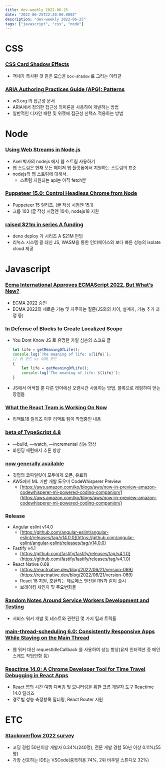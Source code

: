 ```yaml
---
title: dev-weekly 2022-06-25
date: "2022-06-25T22:30:00.000Z"
description: "dev-weekly 2022-06-25"
tags: ["javascript", "css", "node"]
---
```


# CSS

### **[CSS Card Shadow Effects](https://chenhuijing.com/blog/css-card-shadow-effects)**

- 객체가 복사된 것 같은 모습을 `box-shadow` 로 그리는 아티클

### **[ARIA Authoring Practices Guide (APG): Patterns](https://www.w3.org/WAI/ARIA/apg/patterns)**

- w3.org 의 접근성 문서
- ARIA에서 정의한 접근성 의미론을 사용하여 개발하는 방법
- 일반적인 디자인 패턴 및 위젯에 접근성 신택스 적용하는 방법

# Node

### **[Using Web Streams in Node.js](https://2ality.com/2022/06/web-streams-nodejs.html)**

- Axel 박사의 nodejs 에서 웹 스트림 사용하기
- 웹 스트림은 현재 모든 메이저 웹 플랫폼에서 지원하는 스트림의 표준
- nodejs의 웹 스트림에 대해서.
    - 스트림 지원되는 api는 아직 fetch뿐

### **[Puppeteer 15.0: Control Headless Chrome from Node](https://pptr.dev/)**

- Puppeteer 15 릴리즈. (글 작성 시점엔 15.1)
- 크롬 103 (글 작성 시점엔 104), nodejs18 지원

### **[raised $21m in series A funding](https://deno.com/blog/series-a)**

- deno deploy 가 시리즈 A $21M 펀딩
- 리눅스 시스템 콜 대신 JS, WASM을 통한 인터페이스와 보다 빠른 성능의 isolate cloud 제공

# Javascript

### **[Ecma International Approves ECMAScript 2022, But What’s New?](https://2ality.com/2022/06/ecmascript-2022.html)**

- ECMA 2022 승인
- ECMA 2022의 새로운 기능 및 자주하는 질문(JS와의 차이, 설계자, 기능 추가 과정 등)

### **[In Defense of Blocks to Create Localized Scope](https://gist.github.com/getify/712d994419326b53cabe20138161908b)**

- You Dont Know JS 로 유명한 카일 심슨의 스코프 글
    
    ```jsx
    let life = getMeaningOfLife();
    console.log(`The meaning of life: ${life}`);
    // 위 코드 vs 아래 코드
    {
        let life = getMeaningOfLife();
        console.log(`The meaning of life: ${life}`);
    }
    ```
    
- JS에서 어색할 뿐 다른 언어에선 오랜시간 사용하는 방법. 블록으로 래핑하여 얻는 장점들

### **[What the React Team is Working On Now](https://reactjs.org/blog/2022/06/15/react-labs-what-we-have-been-working-on-june-2022.html)**

- 리액트18 릴리즈 이후 리액트 팀이 작업중인 내용

### **[beta of TypeScript 4.8](https://devblogs.microsoft.com/typescript/announcing-typescript-4-8-beta/)**

- —build, —watch, —incremental 성능 향상
- 바인딩 패턴에서 추론 향상

### **[now generally available](https://github.blog/2022-06-21-github-copilot-is-generally-available-to-all-developers/)**

- 깃헙의 코파일럿이 모두에게 오픈, 유료화
- AWS에서 ML 기반 개발 도우미 CodeWhisperer Preview
    - [https://aws.amazon.com/ko/blogs/aws/now-in-preview-amazon-codewhisperer-ml-powered-coding-companion/](https://aws.amazon.com/ko/blogs/aws/now-in-preview-amazon-codewhisperer-ml-powered-coding-companion/)

### Release

- Angular eslint v14.0
    - [https://github.com/angular-eslint/angular-eslint/releases/tag/v14.0.0](https://github.com/angular-eslint/angular-eslint/releases/tag/v14.0.0)
- Fastify v4.1
    - [https://github.com/fastify/fastify/releases/tag/v4.1.0](https://github.com/fastify/fastify/releases/tag/v4.1.0)
- React Native 0.69
    - [https://reactnative.dev/blog/2022/06/21/version-069](https://reactnative.dev/blog/2022/06/21/version-069)
    - React 18 지원, 호환되는 헤르메스 엔진을 RN과 같이 출시
    - 브레이킹 체인지 및 주요변화들

### **[Random Notes Around Service Workers Development and Testing](https://mmazzarolo.com/blog/2022-06-18-service-workers-tips-and-tricks/)**

- 서비스 워커 개발 및 테스트와 관련된 몇 가지 팁과 트릭들

### **[main-thread-scheduling 6.0: Consistently Responsive Apps While Staying on the Main Thread](https://github.com/astoilkov/main-thread-scheduling)**

- 웹 워커 대신 requestIdleCallback 를 사용하여 성능 향상(유저 인터랙션 중 메인스레드 작업안함 등)

### **[Reactime 14.0: A Chrome Developer Tool for Time Travel Debugging in React Apps](https://github.com/open-source-labs/reactime/releases/tag/v14.0.0)**

- React 앱의 시간 여행 디버깅 및 모니터링을 위한 크롬 개발자 도구 Reactime 14.0 릴리즈
- 경로별 성능 측정항목 필터링, React Router 지원

# ETC

### [Stackoverflow 2022 survey](https://survey.stackoverflow.co/2022/)

- 코딩 경험 50년이상 개발자 0.34%(240명), 전문 개발 경험 50년 이상 0.11%(55명)
- 가장 선호하는 IDE는 VSCode(중복허용 74%, 2위 비주얼 스튜디오 32%)